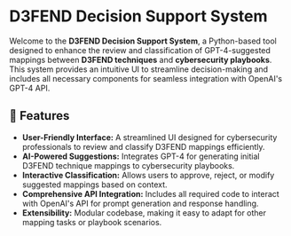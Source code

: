 # **D3FEND Decision Support System**

Welcome to the **D3FEND Decision Support System**, a Python-based tool designed to enhance the review and classification of GPT-4-suggested mappings between **D3FEND techniques** and **cybersecurity playbooks**. This system provides an intuitive UI to streamline decision-making and includes all necessary components for seamless integration with OpenAI's GPT-4 API.

## **🚀 Features**

- **User-Friendly Interface:** A streamlined UI designed for cybersecurity professionals to review and classify D3FEND mappings efficiently.
- **AI-Powered Suggestions:** Integrates GPT-4 for generating initial D3FEND technique mappings to cybersecurity playbooks.
- **Interactive Classification:** Allows users to approve, reject, or modify suggested mappings based on context.
- **Comprehensive API Integration:** Includes all required code to interact with OpenAI's API for prompt generation and response handling.
- **Extensibility:** Modular codebase, making it easy to adapt for other mapping tasks or playbook scenarios.
